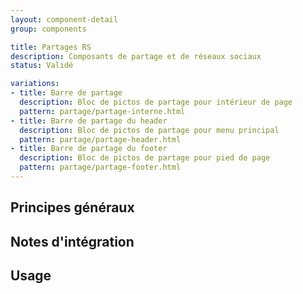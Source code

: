 ```yaml
---
layout: component-detail
group: components

title: Partages RS
description: Composants de partage et de réseaux sociaux
status: Validé

variations:
- title: Barre de partage
  description: Bloc de pictos de partage pour intérieur de page
  pattern: partage/partage-interne.html
- title: Barre de partage du header
  description: Bloc de pictos de partage pour menu principal
  pattern: partage/partage-header.html
- title: Barre de partage du footer
  description: Bloc de pictos de partage pour pied de page
  pattern: partage/partage-footer.html
---
```



## Principes généraux


## Notes d'intégration


## Usage
